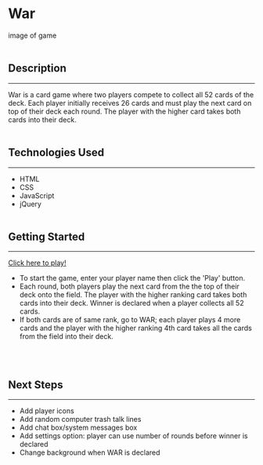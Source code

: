 
# War

image of game
<br><br>

## Description

---

War is a card game where two players compete to collect all 52 cards of the deck. Each player initially receives 26 cards and must play the next card on top of their deck each round. The player with the higher card takes both cards into their deck. 
<br><br>

## Technologies Used

---
- HTML
- CSS
- JavaScript
- jQuery
<br><br>

## Getting Started

---

[Click here to play!](https://allenaxie.github.io/War/)

- To start the game, enter your player name then click the 'Play' button.
- Each round, both players play the next card from the the top of their deck onto the field. The player with the higher ranking card takes both cards into their deck. Winner is declared when a player collects all 52 cards. 
- If both cards are of same rank, go to WAR; each player plays 4 more cards and the player with the higher ranking 4th card takes all the cards from the field into their deck. 


<br><br>

## Next Steps

---

- Add player icons
- Add random computer trash talk lines
- Add chat box/system messages box
- Add settings option: player can use number of rounds before winner is declared
- Change background when WAR is declared
